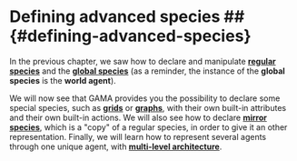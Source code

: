 # Defining advanced species ## {#defining-advanced-species}

In the previous chapter, we saw how to declare and manipulate [**regular species**](tutorials#RegularSpecies) and the [**global species**](tutorials#GlobalSpecies) (as a reminder, the instance of the **global species** is the **world agent**). 

We will now see that GAMA provides you the possibility to declare some special species, such as [**grids**](tutorials#GridSpecies) or [**graphs**](tutorials#GraphSpecies), with their own built-in attributes and their own built-in actions. We will also see how to declare [**mirror species**](tutorials#MirrorSpecies), which is a "copy" of a regular species, in order to give it an other representation. Finally, we will learn how to represent several agents through one unique agent, with [**multi-level architecture**](tutorials#MultiLevelArchitecture).